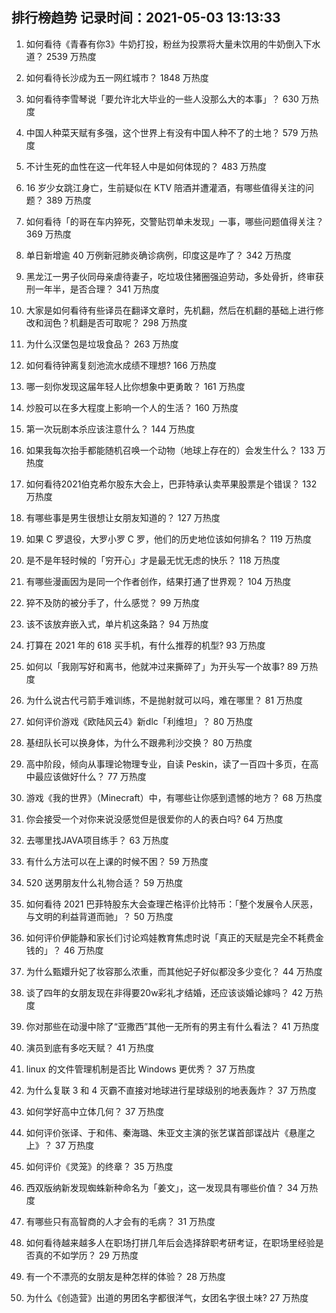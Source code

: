 
## 排行榜趋势 记录时间：2021-05-03 13:13:33
  
  1. 如何看待《青春有你3》牛奶打投，粉丝为投票将大量未饮用的牛奶倒入下水道？ 2539 万热度
    
  2. 如何看待长沙成为五一网红城市？ 1848 万热度
    
  3. 如何看待李雪琴说「要允许北大毕业的一些人没那么大的本事」？ 630 万热度
    
  4. 中国人种菜天赋有多强，这个世界上有没有中国人种不了的土地？ 579 万热度
    
  5. 不计生死的血性在这一代年轻人中是如何体现的？ 483 万热度
    
  6. 16 岁少女跳江身亡，生前疑似在 KTV 陪酒并遭灌酒，有哪些值得关注的问题？ 389 万热度
    
  7. 如何看待「的哥在车内猝死，交警贴罚单未发现」一事，哪些问题值得关注？ 369 万热度
    
  8. 单日新增逾 40 万例新冠肺炎确诊病例，印度这是咋了？ 342 万热度
    
  9. 黑龙江一男子伙同母亲虐待妻子，吃垃圾住猪圈强迫劳动，多处骨折，终审获刑一年半，是否合理？ 341 万热度
    
  10. 大家是如何看待有些译员在翻译文章时，先机翻，然后在机翻的基础上进行修改和润色？机翻是否可取呢？ 298 万热度
    
  11. 为什么汉堡包是垃圾食品？ 263 万热度
    
  12. 如何看待钟离复刻池流水成绩不理想? 166 万热度
    
  13. 哪一刻你发现这届年轻人比你想象中更勇敢？ 161 万热度
    
  14. 炒股可以在多大程度上影响一个人的生活？ 160 万热度
    
  15. 第一次玩剧本杀应该注意什么？ 144 万热度
    
  16. 如果我每次抬手都能随机召唤一个动物（地球上存在的）会发生什么？ 133 万热度
    
  17. 如何看待2021伯克希尔股东大会上，巴菲特承认卖苹果股票是个错误？ 132 万热度
    
  18. 有哪些事是男生很想让女朋友知道的？ 127 万热度
    
  19. 如果 C 罗退役，大罗小罗 C 罗，他们的历史地位该如何排名？ 119 万热度
    
  20. 是不是年轻时候的「穷开心」才是最无忧无虑的快乐？ 118 万热度
    
  21. 有哪些漫画因为是同一个作者创作，结果打通了世界观？ 104 万热度
    
  22. 猝不及防的被分手了，什么感觉？ 99 万热度
    
  23. 该不该放弃嵌入式，单片机这条路？ 94 万热度
    
  24. 打算在 2021 年的 618 买手机，有什么推荐的机型? 93 万热度
    
  25. 如何以「我刚写好和离书，他就冲过来撕碎了」为开头写一个故事? 89 万热度
    
  26. 为什么说古代弓箭手难训练，不是抛射就可以吗，难在哪里？ 81 万热度
    
  27. 如何评价游戏《欧陆风云4》新dlc「利维坦」？ 80 万热度
    
  28. 基纽队长可以换身体，为什么不跟弗利沙交换？ 80 万热度
    
  29. 高中阶段，倾向从事理论物理专业，自读 Peskin，读了一百四十多页，在高中最应该做好什么？ 77 万热度
    
  30. 游戏《我的世界》（Minecraft）中，有哪些让你感到遗憾的地方？ 68 万热度
    
  31. 你会接受一个对你来说没感觉但是很爱你的人的表白吗? 64 万热度
    
  32. 去哪里找JAVA项目练手？ 63 万热度
    
  33. 有什么方法可以在上课的时候不困？ 59 万热度
    
  34. 520 送男朋友什么礼物合适？ 59 万热度
    
  35. 如何看待 2021 巴菲特股东大会查理芒格评价比特币：「整个发展令人厌恶，与文明的利益背道而驰」？ 50 万热度
    
  36. 如何评价伊能静和家长们讨论鸡娃教育焦虑时说「真正的天赋是完全不耗费金钱的」？ 46 万热度
    
  37. 为什么甄嬛升妃了妆容那么浓重，而其他妃子好似都没多少变化？ 44 万热度
    
  38. 谈了四年的女朋友现在非得要20w彩礼才结婚，还应该谈婚论嫁吗？ 42 万热度
    
  39. 你对那些在动漫中除了“亚撒西”其他一无所有的男主有什么看法？ 41 万热度
    
  40. 演员到底有多吃天赋？ 41 万热度
    
  41. linux 的文件管理机制是否比 Windows 更优秀？ 37 万热度
    
  42. 为什么复联 3 和 4 灭霸不直接对地球进行星球级别的地表轰炸？ 37 万热度
    
  43. 如何学好高中立体几何？ 37 万热度
    
  44. 如何评价张译、于和伟、秦海璐、朱亚文主演的张艺谋首部谍战片《悬崖之上》？ 37 万热度
    
  45. 如何评价《灵笼》的终章？ 35 万热度
    
  46. 西双版纳新发现蜘蛛新种命名为「姜文」，这一发现具有哪些价值？ 34 万热度
    
  47. 有哪些只有高智商的人才会有的毛病？ 31 万热度
    
  48. 如何看待越来越多人在职场打拼几年后会选择辞职考研考证，在职场里经验是否真的不如学历？ 29 万热度
    
  49. 有一个不漂亮的女朋友是种怎样的体验？ 28 万热度
    
  50. 为什么《创造营》出道的男团名字都很洋气，女团名字很土味? 27 万热度
    